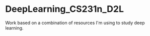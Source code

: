 # DeepLearning_CS231n_D2L
Work based on a combination of resources I'm using to study deep learning.
